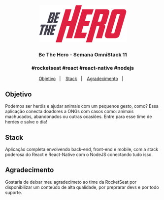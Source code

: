 <h1 align="center">
  <img  src="https://raw.githubusercontent.com/GabrielPrograms/be-the-hero/master/mobile/src/assets/logo%403x.png" />
</h1>

<h3 align="center">
  Be The Hero - Semana OmniStack 11
</h3>

<h3 align="center">
  #rocketseat #react #react-native #nodejs
</h3>

<p align="center">
  <a href="#rocket-sobre-a-aplicação">Objetivo</a>&nbsp;&nbsp;&nbsp;|&nbsp;&nbsp;&nbsp;
  <a href="#rocket-sobre-o-desafio">Stack</a>&nbsp;&nbsp;&nbsp;|&nbsp;&nbsp;&nbsp;
  <a href="#telas-da-aplicação">Agradecimento</a>&nbsp;&nbsp;&nbsp;|&nbsp;&nbsp;&nbsp;
</p>

## Objetivo

Podemos ser heróis e ajudar animais com um pequenos gesto, como? Essa aplicação conecta doadores a ONGs com casos como: animais machucados, abandonados ou outras ocasiões. Entre para esse time de heróes e salve o dia!

## Stack

Aplicação completa envolvendo back-end, front-end e mobile, com a stack poderosa do React e React-Native com o NodeJS conectando tudo isso.

## Agradecimento

Gostaria de deixar meu agradecimeto ao time da RocketSeat por disponibilizar um conteúdo de alta qualidade, por preprarar devs e por todo suporte.
